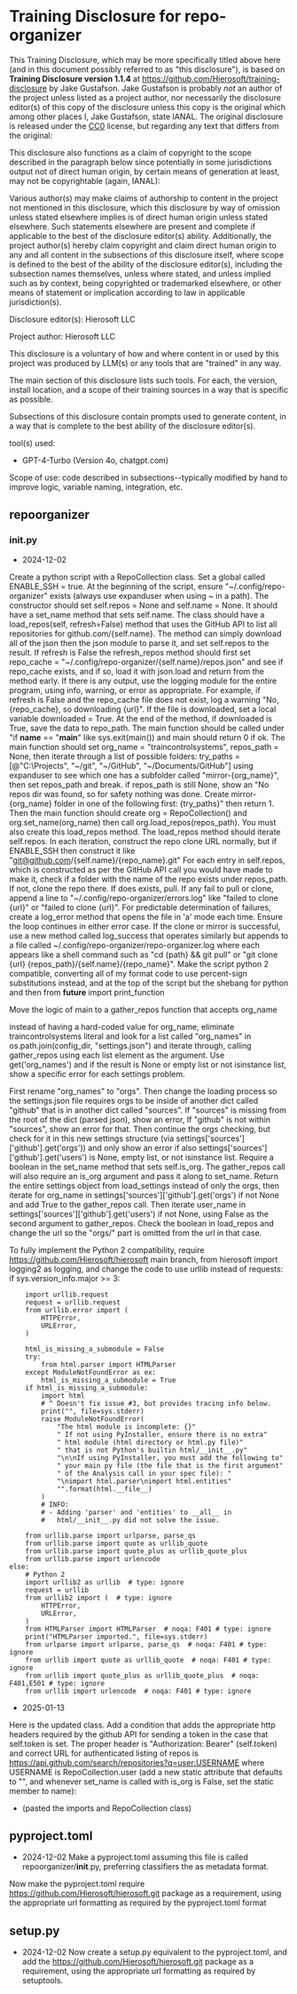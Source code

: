 # Training Disclosure for repo-organizer
This Training Disclosure, which may be more specifically titled above here (and in this document possibly referred to as "this disclosure"), is based on **Training Disclosure version 1.1.4** at https://github.com/Hierosoft/training-disclosure by Jake Gustafson. Jake Gustafson is probably *not* an author of the project unless listed as a project author, nor necessarily the disclosure editor(s) of this copy of the disclosure unless this copy is the original which among other places I, Jake Gustafson, state IANAL. The original disclosure is released under the [CC0](https://creativecommons.org/public-domain/cc0/) license, but regarding any text that differs from the original:

This disclosure also functions as a claim of copyright to the scope described in the paragraph below since potentially in some jurisdictions output not of direct human origin, by certain means of generation at least, may not be copyrightable (again, IANAL):

Various author(s) may make claims of authorship to content in the project not mentioned in this disclosure, which this disclosure by way of omission unless stated elsewhere implies is of direct human origin unless stated elsewhere. Such statements elsewhere are present and complete if applicable to the best of the disclosure editor(s) ability. Additionally, the project author(s) hereby claim copyright and claim direct human origin to any and all content in the subsections of this disclosure itself, where scope is defined to the best of the ability of the disclosure editor(s), including the subsection names themselves, unless where stated, and unless implied such as by context, being copyrighted or trademarked elsewhere, or other means of statement or implication according to law in applicable jurisdiction(s).

Disclosure editor(s): Hierosoft LLC

Project author: Hierosoft LLC

This disclosure is a voluntary of how and where content in or used by this project was produced by LLM(s) or any tools that are "trained" in any way.

The main section of this disclosure lists such tools. For each, the version, install location, and a scope of their training sources in a way that is specific as possible.

Subsections of this disclosure contain prompts used to generate content, in a way that is complete to the best ability of the disclosure editor(s).

tool(s) used:
- GPT-4-Turbo (Version 4o, chatgpt.com)

Scope of use: code described in subsections--typically modified by hand to improve logic, variable naming, integration, etc.


## repoorganizer
### __init__.py
- 2024-12-02

Create a python script with a RepoCollection class. Set a global called ENABLE_SSH = true. At the beginning of the script, ensure "~/.config/repo-organizer" exists (always use expanduser when using ~ in a path). The constructor should set self.repos = None and self.name = None. It should have a set_name method that sets self.name. The class should have a load_repos(self, refresh=False) method that uses the GitHub API to list all repositories for github.com/{self.name}. The method can simply download all of the json then the json module to parse it, and set  self.repos to the result. If refresh is False the refresh_repos method should first set repo_cache = "~/.config/repo-organizer/{self.name}/repos.json" and see if repo_cache exists, and if so, load it with json.load and return from the method early. If there is any output, use the logging module for the entire program, using info, warning, or error as appropriate. For example, if refresh is False and the repo_cache file does not exist, log a warning "No, {repo_cache}, so downloading {url}". If the file is downloaded, set a local variable downloaded = True. At the end of the method, if downloaded is True, save the data to repo_path. The main function should be called under "if __name__ == "__main__" like sys.exit(main()) and main should return 0 if ok. The main function should set org_name = "traincontrolsystems", repos_path = None, then iterate through a list of possible folders: try_paths = [@"C:\Projects", "~/git", "~/GitHub", "~/Documents/GitHub"] using expanduser to see which one has a subfolder called "mirror-{org_name}", then set repos_path and break. if repos_path is still None, show an "No repos dir was found, so for safety nothing was done. Create mirror-{org_name} folder in one of the following first: {try_paths}" then return 1. Then the main function should create org = RepoCollection() and org.set_name(org_name) then call org.load_repos(repos_path). You must also create this load_repos method. The load_repos method should iterate self.repos. In each iteration, construct the repo clone URL normally, but if ENABLE_SSH then construct it like "git@github.com/{self.name}/{repo_name}.git" For each entry in self.repos, which is constructed as per the GitHub API call you would have made to make it, check if a folder with the name of the repo exists under repos_path. If not, clone the repo there. If does exists, pull. If any fail to pull or clone, append a line to "~/.config/repo-organizer/errors.log" like "failed to clone {url}" or "failed to clone {url}". For predictable determination of failures, create a log_error method that opens the file in 'a' mode each time. Ensure the loop continues in either error case. If the clone or mirror is successful, use a new method called log_success that operates similarly but appends to a file called  ~/.config/repo-organizer/repo-organizer.log where each appears like a shell command such as "cd {path} && git pull" or "git clone {url} {repos_path}/{self.name}/{repo_name}". Make the script python 2 compatible, converting all of my format code to use percent-sign substitutions instead, and at the top of the script but the shebang for python and then from __future__ import print_function

Move the logic of main to a gather_repos function that accepts org_name

instead of having a hard-coded value for org_name, eliminate traincontrolsystems literal and look for a list called "org_names" in os.path.join(config_dir, "settings.json") and iterate through, calling gather_repos using each list element as the argument. Use get('org_names') and if the result is None or empty list or not isinstance list, show a specific error for each settings problem.

First rename "org_names" to "orgs". Then change the loading process so the settings.json file requires orgs to be inside of another dict called "github" that is in another dict called "sources". If "sources" is missing from the root of the dict (parsed json), show an error, If "github" is not within "sources", show an error for that. Then continue the orgs checking, but check for it in this new settings structure (via settings['sources']['github'].get('orgs')) and only show an error if also settings['sources']['github'].get('users') is None, empty list, or not isinstance list. Require a boolean in the set_name method that sets self.is_org. The gather_repos call will also require an is_org argument and pass it along to set_name. Return the entire settings object from load_settings instead of only the orgs, then iterate for org_name in settings['sources']['github'].get('orgs') if not None and add True to the gather_repos call. Then iterate user_name in settings['sources']['github'].get('users') if not None, using False as the second argument to gather_repos. Check the boolean in load_repos and change the url so the "orgs/" part is omitted from the url in that case.

To fully implement the Python 2 compatibility, require https://github.com/Hierosoft/hierosoft main branch, from hierosoft import logging2 as logging, and change the code to use urllib instead of requests: if sys.version_info.major >= 3:
```
    import urllib.request
    request = urllib.request
    from urllib.error import (
        HTTPError,
        URLError,
    )

    html_is_missing_a_submodule = False
    try:
        from html.parser import HTMLParser
    except ModuleNotFoundError as ex:
        html_is_missing_a_submodule = True
    if html_is_missing_a_submodule:
        import html
        # ^ Doesn't fix issue #3, but provides tracing info below.
        print("", file=sys.stderr)
        raise ModuleNotFoundError(
            "The html module is incomplete: {}"
            " If not using PyInstaller, ensure there is no extra"
            " html module (html directory or html.py file)"
            " that is not Python's builtin html/__init__.py"
            "\n\nIf using PyInstaller, you must add the following to"
            " your main py file (the file that is the first argument"
            " of the Analysis call in your spec file): "
            "\nimport html.parser\nimport html.entities"
            "".format(html.__file__)
        )
        # INFO:
        # - Adding 'parser' and 'entities' to __all__ in
        #   html/__init__.py did not solve the issue.

    from urllib.parse import urlparse, parse_qs
    from urllib.parse import quote as urllib_quote
    from urllib.parse import quote_plus as urllib_quote_plus
    from urllib.parse import urlencode
else:
    # Python 2
    import urllib2 as urllib  # type: ignore
    request = urllib
    from urllib2 import (  # type: ignore
        HTTPError,
        URLError,
    )
    from HTMLParser import HTMLParser  # noqa: F401 # type: ignore
    print("HTMLParser imported.", file=sys.stderr)
    from urlparse import urlparse, parse_qs  # noqa: F401 # type: ignore
    from urllib import quote as urllib_quote  # noqa: F401 # type: ignore
    from urllib import quote_plus as urllib_quote_plus  # noqa: F401,E501 # type: ignore
    from urllib import urlencode  # noqa: F401 # type: ignore
```

- 2025-01-13

Here is the updated class. Add a condition that adds the appropriate http headers required by the github API for sending a token in the case that self.token is set. The proper header is "Authorization: Bearer" (self.token) and correct URL for authenticated listing of repos is https://api.github.com/search/repositories?q=user:USERNAME where USERNAME is RepoCollection.user (add a new static attribute that defaults to "", and whenever set_name is called with is_org is False, set the static member to name):

- (pasted the imports and RepoCollection class)


## pyproject.toml
- 2024-12-02
Make a pyproject.toml assuming this file is called repoorganizer/__init__.py, preferring classifiers the as metadata format.

Now  make the pyproject.toml require https://github.com/Hierosoft/hierosoft.git package as a requirement, using the appropriate url formatting as required by the pyproject.toml format

## setup.py
- 2024-12-02
Now create a setup.py equivalent to the pyproject.toml, and add the https://github.com/Hierosoft/hierosoft.git package as a requirement, using the appropriate url formatting as required by setuptools.
